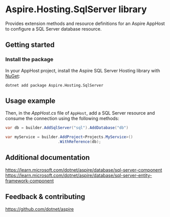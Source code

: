 # Aspire.Hosting.SqlServer library

Provides extension methods and resource definitions for an Aspire AppHost to configure a SQL Server database resource.

## Getting started

### Install the package

In your AppHost project, install the Aspire SQL Server Hosting library with [NuGet](https://www.nuget.org):

```dotnetcli
dotnet add package Aspire.Hosting.SqlServer
```

## Usage example

Then, in the _AppHost.cs_ file of `AppHost`, add a SQL Server resource and consume the connection using the following methods:

```csharp
var db = builder.AddSqlServer("sql").AddDatabase("db")

var myService = builder.AddProject<Projects.MyService>()
                       .WithReference(db);
```

## Additional documentation
https://learn.microsoft.com/dotnet/aspire/database/sql-server-component
https://learn.microsoft.com/dotnet/aspire/database/sql-server-entity-framework-component

## Feedback & contributing

https://github.com/dotnet/aspire
